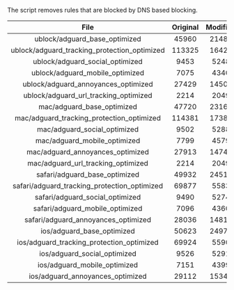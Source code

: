 The script removes rules that are blocked by DNS based blocking.


| File | Original | Modified |
|:----:|:-----:|:-----:|
| ublock/adguard_base_optimized | 45960 | 21481 |
| ublock/adguard_tracking_protection_optimized | 113325 | 16424 |
| ublock/adguard_social_optimized | 9453 | 5248 |
| ublock/adguard_mobile_optimized | 7075 | 4340 |
| ublock/adguard_annoyances_optimized | 27429 | 14509 |
| ublock/adguard_url_tracking_optimized | 2214 | 2049 |
| mac/adguard_base_optimized | 47720 | 23168 |
| mac/adguard_tracking_protection_optimized | 114381 | 17382 |
| mac/adguard_social_optimized | 9502 | 5288 |
| mac/adguard_mobile_optimized | 7799 | 4579 |
| mac/adguard_annoyances_optimized | 27913 | 14741 |
| mac/adguard_url_tracking_optimized | 2214 | 2049 |
| safari/adguard_base_optimized | 49932 | 24515 |
| safari/adguard_tracking_protection_optimized | 69877 | 5583 |
| safari/adguard_social_optimized | 9490 | 5274 |
| safari/adguard_mobile_optimized | 7096 | 4360 |
| safari/adguard_annoyances_optimized | 28036 | 14814 |
| ios/adguard_base_optimized | 50623 | 24978 |
| ios/adguard_tracking_protection_optimized | 69924 | 5590 |
| ios/adguard_social_optimized | 9526 | 5291 |
| ios/adguard_mobile_optimized | 7151 | 4399 |
| ios/adguard_annoyances_optimized | 29112 | 15341 |